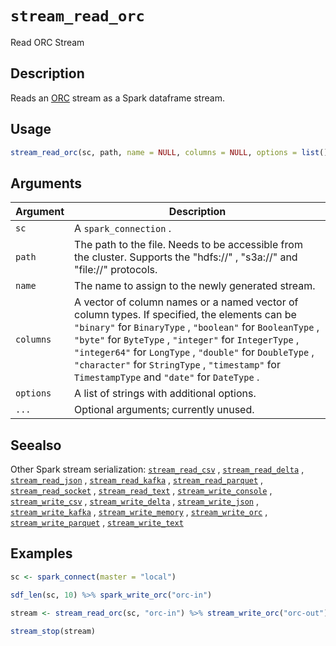 # `stream_read_orc`

Read ORC Stream


## Description

Reads an [ORC](https://orc.apache.org/) stream as a Spark dataframe stream.


## Usage

```r
stream_read_orc(sc, path, name = NULL, columns = NULL, options = list(), ...)
```


## Arguments

Argument      |Description
------------- |----------------
`sc`     |     A `spark_connection` .
`path`     |     The path to the file. Needs to be accessible from the cluster. Supports the "hdfs://" , "s3a://" and "file://" protocols.
`name`     |     The name to assign to the newly generated stream.
`columns`     |     A vector of column names or a named vector of column types. If specified, the elements can be `"binary"` for `BinaryType` , `"boolean"` for `BooleanType` , `"byte"` for `ByteType` , `"integer"` for `IntegerType` , `"integer64"` for `LongType` , `"double"` for `DoubleType` , `"character"` for `StringType` , `"timestamp"` for `TimestampType` and `"date"` for `DateType` .
`options`     |     A list of strings with additional options.
`...`     |     Optional arguments; currently unused.


## Seealso

Other Spark stream serialization:
 [`stream_read_csv`](#streamreadcsv) ,
 [`stream_read_delta`](#streamreaddelta) ,
 [`stream_read_json`](#streamreadjson) ,
 [`stream_read_kafka`](#streamreadkafka) ,
 [`stream_read_parquet`](#streamreadparquet) ,
 [`stream_read_socket`](#streamreadsocket) ,
 [`stream_read_text`](#streamreadtext) ,
 [`stream_write_console`](#streamwriteconsole) ,
 [`stream_write_csv`](#streamwritecsv) ,
 [`stream_write_delta`](#streamwritedelta) ,
 [`stream_write_json`](#streamwritejson) ,
 [`stream_write_kafka`](#streamwritekafka) ,
 [`stream_write_memory`](#streamwritememory) ,
 [`stream_write_orc`](#streamwriteorc) ,
 [`stream_write_parquet`](#streamwriteparquet) ,
 [`stream_write_text`](#streamwritetext)


## Examples

```r
sc <- spark_connect(master = "local")

sdf_len(sc, 10) %>% spark_write_orc("orc-in")

stream <- stream_read_orc(sc, "orc-in") %>% stream_write_orc("orc-out")

stream_stop(stream)
```


